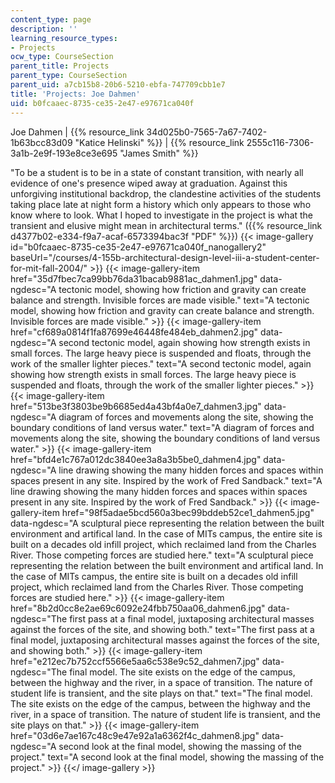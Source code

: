 ```yaml
---
content_type: page
description: ''
learning_resource_types:
- Projects
ocw_type: CourseSection
parent_title: Projects
parent_type: CourseSection
parent_uid: a7cb15b8-20b6-5210-ebfa-747709cbb1e7
title: 'Projects: Joe Dahmen'
uid: b0fcaaec-8735-ce35-2e47-e97671ca040f
---
```


Joe Dahmen | {{% resource_link 34d025b0-7565-7a67-7402-1b63bcc83d09 "Katice Helinski" %}} | {{% resource_link 2555c116-7306-3a1b-2e9f-193e8ce3e695 "James Smith" %}}

"To be a student is to be in a state of constant transition, with nearly all evidence of one's presence wiped away at graduation. Against this unforgiving institutional backdrop, the clandestine activities of the students taking place late at night form a history which only appears to those who know where to look. What I hoped to investigate in the project is what the transient and elusive might mean in architectural terms." ({{% resource_link d4377b02-e334-f9a7-acaf-6573394bac3f "PDF" %}})
{{< image-gallery id="b0fcaaec-8735-ce35-2e47-e97671ca040f_nanogallery2" baseUrl="/courses/4-155b-architectural-design-level-iii-a-student-center-for-mit-fall-2004/" >}}
{{< image-gallery-item href="35d7fbec7ca99bb76da31bacab9881ac_dahmen1.jpg" data-ngdesc="A tectonic model, showing how friction and gravity can create balance and strength. Invisible forces are made visible." text="A tectonic model, showing how friction and gravity can create balance and strength. Invisible forces are made visible." >}}
{{< image-gallery-item href="cf689a0814f1fa87699e46448fe484eb_dahmen2.jpg" data-ngdesc="A second tectonic model, again showing how strength exists in small forces. The large heavy piece is suspended and floats, through the work of the smaller lighter pieces." text="A second tectonic model, again showing how strength exists in small forces. The large heavy piece is suspended and floats, through the work of the smaller lighter pieces." >}}
{{< image-gallery-item href="513be3f3803be9b6685ed4a43bf4a0e7_dahmen3.jpg" data-ngdesc="A diagram of forces and movements along the site, showing the boundary conditions of land versus water." text="A diagram of forces and movements along the site, showing the boundary conditions of land versus water." >}}
{{< image-gallery-item href="bfd4e1c767a012dc3840ee3a8a3b5be0_dahmen4.jpg" data-ngdesc="A line drawing showing the many hidden forces and spaces within spaces present in any site. Inspired by the work of Fred Sandback." text="A line drawing showing the many hidden forces and spaces within spaces present in any site. Inspired by the work of Fred Sandback." >}}
{{< image-gallery-item href="98f5adae5bcd560a3bec99bddeb52ce1_dahmen5.jpg" data-ngdesc="A sculptural piece representing the relation between the built environment and artifical land. In the case of MITs campus, the entire site is built on a decades old infill project, which reclaimed land from the Charles River. Those competing forces are studied here." text="A sculptural piece representing the relation between the built environment and artifical land. In the case of MITs campus, the entire site is built on a decades old infill project, which reclaimed land from the Charles River. Those competing forces are studied here." >}}
{{< image-gallery-item href="8b2d0cc8e2ae69c6092e24fbb750aa06_dahmen6.jpg" data-ngdesc="The first pass at a final model, juxtaposing architectural masses against the forces of the site, and showing both." text="The first pass at a final model, juxtaposing architectural masses against the forces of the site, and showing both." >}}
{{< image-gallery-item href="e212ec7b752ccf5566e5aa6c538e9c52_dahmen7.jpg" data-ngdesc="The final model. The site exists on the edge of the campus, between the highway and the river, in a space of transition. The nature of student life is transient, and the site plays on that." text="The final model. The site exists on the edge of the campus, between the highway and the river, in a space of transition. The nature of student life is transient, and the site plays on that." >}}
{{< image-gallery-item href="03d6e7ae167c48c9e47e92a1a6362f4c_dahmen8.jpg" data-ngdesc="A second look at the final model, showing the massing of the project." text="A second look at the final model, showing the massing of the project." >}}
{{</ image-gallery >}}